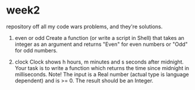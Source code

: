 # week2
repository off all my code wars problems, and they're solutions.

1. even or odd
Create a function (or write a script in Shell) that takes an integer as an argument and returns "Even" for even numbers or "Odd" for odd numbers.

2. clock
Clock shows h hours, m minutes and s seconds after
midnight. Your task is to write a function which returns
the time since midnight in milliseconds.
Note! The input is a Real number (actual type is
language dependent) and is >= 0. The result should
be an Integer.